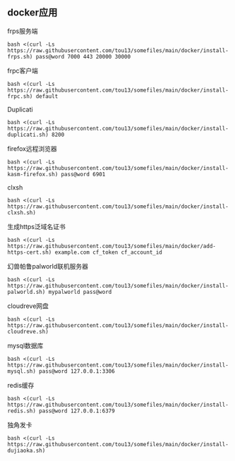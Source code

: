 ## docker应用
frps服务端
```
bash <(curl -Ls https://raw.githubusercontent.com/tou13/somefiles/main/docker/install-frps.sh) pass@word 7000 443 20000 30000
```

frpc客户端
```
bash <(curl -Ls https://raw.githubusercontent.com/tou13/somefiles/main/docker/install-frpc.sh) default
```

Duplicati
```
bash <(curl -Ls https://raw.githubusercontent.com/tou13/somefiles/main/docker/install-duplicati.sh) 8200
```

firefox远程浏览器
```
bash <(curl -Ls https://raw.githubusercontent.com/tou13/somefiles/main/docker/install-kasm-firefox.sh) pass@word 6901
```

clxsh
```
bash <(curl -Ls https://raw.githubusercontent.com/tou13/somefiles/main/docker/install-clxsh.sh)
```

生成https泛域名证书
```
bash <(curl -Ls https://raw.githubusercontent.com/tou13/somefiles/main/docker/add-https-cert.sh) example.com cf_token cf_account_id
```

幻兽帕鲁palworld联机服务器
```
bash <(curl -Ls https://raw.githubusercontent.com/tou13/somefiles/main/docker/install-palworld.sh) mypalworld pass@word
```

cloudreve网盘
```
bash <(curl -Ls https://raw.githubusercontent.com/tou13/somefiles/main/docker/install-cloudreve.sh)
```

mysql数据库
```
bash <(curl -Ls https://raw.githubusercontent.com/tou13/somefiles/main/docker/install-mysql.sh) pass@word 127.0.0.1:3306
```

redis缓存
```
bash <(curl -Ls https://raw.githubusercontent.com/tou13/somefiles/main/docker/install-redis.sh) pass@word 127.0.0.1:6379
```

独角发卡
```
bash <(curl -Ls https://raw.githubusercontent.com/tou13/somefiles/main/docker/install-dujiaoka.sh)
```
